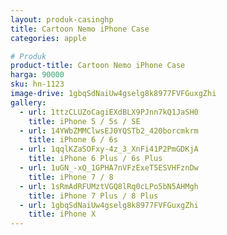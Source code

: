 ```yaml
---
layout: produk-casinghp
title: Cartoon Nemo iPhone Case
categories: apple

# Produk
product-title: Cartoon Nemo iPhone Case
harga: 90000
sku: hn-1123
image-drive: 1gbqSdNaiUw4gselg8k8977FVFGuxgZhi
gallery:
  - url: 1ttzCLUZoCagiEXdBLX9PJnn7kQ1JaSH0
    title: iPhone 5 / 5s / SE
  - url: 14YWbZMMClwsEJ0YQSTb2_420borcmkrm
    title: iPhone 6 / 6s
  - url: 1qqlKZaSOFxy-4z_3_XnFi41P2PmGDKjA
    title: iPhone 6 Plus / 6s Plus
  - url: 1uGN_-xQ_1GPHA7nVFzExeT5ESVHFznDw
    title: iPhone 7 / 8
  - url: 1sRmAdRFUMztVGQ8lRq0cLPo5bN5AHMgh
    title: iPhone 7 Plus / 8 Plus
  - url: 1gbqSdNaiUw4gselg8k8977FVFGuxgZhi
    title: iPhone X
---
```

